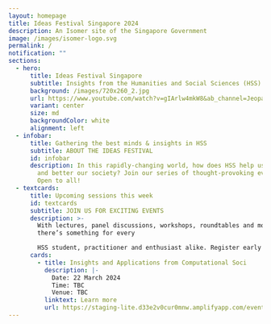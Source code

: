 ```yaml
---
layout: homepage
title: Ideas Festival Singapore 2024
description: An Isomer site of the Singapore Government
image: /images/isomer-logo.svg
permalink: /
notification: ""
sections:
  - hero:
      title: Ideas Festival Singapore
      subtitle: Insights from the Humanities and Social Sciences (HSS)
      background: /images/720x260_2.jpg
      url: https://www.youtube.com/watch?v=gIArlw4mkW8&ab_channel=Jeopardy%21
      variant: center
      size: md
      backgroundColor: white
      alignment: left
  - infobar:
      title: Gathering the best minds & insights in HSS
      subtitle: ABOUT THE IDEAS FESTIVAL
      id: infobar
      description: In this rapidly-changing world, how does HSS help us to understand
        and better our society? Join our series of thought-provoking events.
        Open to all!
  - textcards:
      title: Upcoming sessions this week
      id: textcards
      subtitle: JOIN US FOR EXCITING EVENTS
      description: >-
        With lectures, panel discussions, workshops, roundtables and more,
        there’s something for every

        HSS student, practitioner and enthusiast alike. Register early!
      cards:
        - title: Insights and Applications from Computational Soci
          description: |-
            Date: 22 March 2024
            Time: TBC
            Venue: TBC
          linktext: Learn more
          url: https://staging-lite.d33e2v0cur0mnw.amplifyapp.com/events/week-1/insights-and-applications/
---
```

